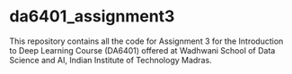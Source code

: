 # da6401_assignment3
This repository contains all the code for Assignment 3 for the Introduction to Deep Learning Course (DA6401) offered at Wadhwani School of Data Science and AI, Indian Institute of Technology Madras.
